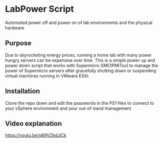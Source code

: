 # LabPower Script
Automated power off and power on of lab environments and the physical hardware

## Purpose

Due to skyrocketing energy prices, running a home lab with many power hungry servers can be expensive over time. This is a simple power up and power down script that works with Supermicro SMCIPMITool to manage the power of Supermicro servers after gracefully shutting down or suspending virtual machines running in VMware ESXi. 

## Installation

Clone the repo down and edit the passwords in the PS1 files to connect to your vSphere environment and your out-of-band management

## Video explanation

https://youtu.be/q69VZkdJiCk
